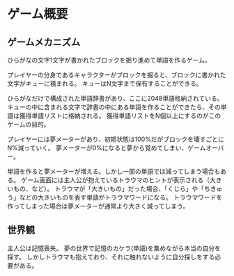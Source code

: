 # ゲーム概要

## ゲームメカニズム

ひらがなの文字1文字が書かれたブロックを掘り進めて単語を作るゲーム。

プレイヤーの分身であるキャラクターがブロックを掘ると、ブロックに書かれた文字がキューに積まれる。
キューはN文字まで保有することができる。

ひらがなだけで構成された単語辞書があり、ここに2048単語格納されている。
キューの中に含まれる文字で辞書の中にある単語を作ることができたら、その単語は獲得単語リストに格納される。
獲得単語リストをN個以上にするのがこのゲームの目的。

プレイヤーには夢メーターがあり、初期状態は100%だがブロックを壊すごとにN%減っていく。
夢メーターが0%になると夢から覚めてしまい、ゲームオーバー。

単語を作ると夢メーターが増える。しかし一部の単語では減ってしまう場合もある。
ゲーム画面には主人公が抱えているトラウマのヒントが表示される（大きいもの、など）。
トラウマが「大きいもの」だった場合、「くじら」や「ちきゅう」などの大きいものを表す単語がトラウマワードになる。
トラウマワードを作ってしまった場合は夢メーターが通常より大きく減ってしまう。

## 世界観
主人公は記憶喪失。
夢の世界で記憶のカケラ(単語)を集めながら本当の自分を探す。
しかしトラウマも抱えており、それに触れないように自分探しをする必要がある。